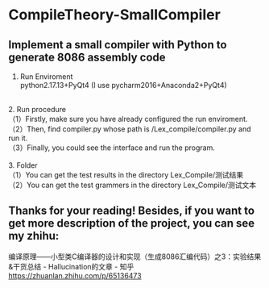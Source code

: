 # CompileTheory-SmallCompiler
## Implement a small compiler with Python to generate 8086 assembly code

1. Run Enviroment<br>
  python2.17.13+PyQt4 (I use pycharm2016+Anaconda2+PyQt4) <br>
  <br>
2. Run procedure<br>
  （1）Firstly, make sure you have already configured the run enviroment.<br>
  （2）Then, find compiler.py whose path is /Lex_compile/compiler.py and run it.<br>
  （3）Finally, you could see the interface and run the program.<br>
  <br>
3. Folder<br>
  （1）You can get the test results in the directory Lex_Compile/测试结果<br>
  （2）You can get the test grammers in the directory Lex_Compile/测试文本<br>

## Thanks for your reading! Besides, if you want to get more description of the project, you can see my zhihu:
编译原理——小型类C编译器的设计和实现（生成8086汇编代码）之3：实验结果&干货总结 - Hallucination的文章 - 知乎
https://zhuanlan.zhihu.com/p/65136473
 
  
